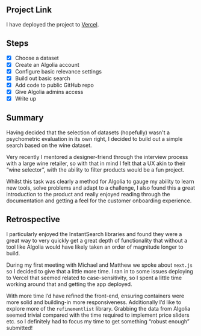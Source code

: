## Project Link
I have deployed the project to [Vercel](https://vindalgolia-38s5v7alq.vercel.app/).

## Steps
- [x] Choose a dataset
- [x] Create an Algolia account
- [x] Configure basic relevance settings
- [x] Build out basic search
- [x] Add code to public GitHub repo
- [x] Give Algolia admins access
- [x] Write up

## Summary
Having decided that the selection of datasets (hopefully) wasn't a psychometric evaluation in its own right, I decided to build out a simple search based on the wine dataset.

Very recently I mentored a designer-friend through the interview process with a large wine retailer, so with that in mind I felt that a UX akin to their “wine selector”, with the ability to filter products would be a fun project.

Whilst this task was clearly a method for Algolia to gauge my ability to learn new tools, solve problems and adapt to a challenge, I also found this a great introduction to the product and really enjoyed reading through the documentation and getting a feel for the customer onboarding experience.

## Retrospective
I particularly enjoyed the InstantSearch libraries and found they were a great way to very quickly get a great depth of functionality that without a tool like Algolia would have likely taken an order of magnitude longer to build.

During my first meeting with Michael and Matthew we spoke about `next.js` so I decided to give that a little more time. I ran in to some issues deploying to Vercel that seemed related to case-sensitivity, so I spent a little time working around that and getting the app deployed.

With more time I’d have refined the front-end, ensuring containers were more solid and building-in more responsiveness. Additionally I’d like to explore more of the `refinementlist` library. Grabbing the data from Algolia seemed trivial compared with the time required to implement price sliders etc. so I definitely had to focus my time to get something “robust enough” submitted!
